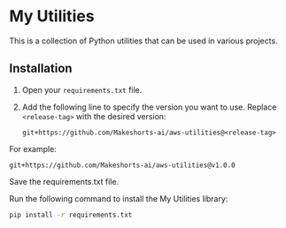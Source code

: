 # My Utilities

This is a collection of Python utilities that can be used in various projects.

## Installation

1. Open your `requirements.txt` file.

2. Add the following line to specify the version you want to use. Replace `<release-tag>` with the desired version:

    ```plaintext
    git+https://github.com/Makeshorts-ai/aws-utilities@<release-tag>
    
For example:
```plaintext
git+https://github.com/Makeshorts-ai/aws-utilities@v1.0.0
```

Save the requirements.txt file.

Run the following command to install the My Utilities library:

```bash
pip install -r requirements.txt

```
